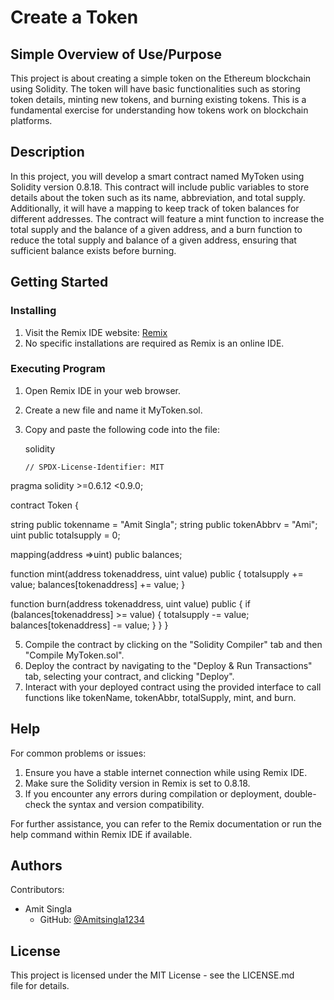 # Create a Token

## Simple Overview of Use/Purpose

This project is about creating a simple token on the Ethereum blockchain using Solidity. The token will have basic functionalities such as storing token details, minting new tokens, and burning existing tokens. This is a fundamental exercise for understanding how tokens work on blockchain platforms.

## Description

In this project, you will develop a smart contract named MyToken using Solidity version 0.8.18. This contract will include public variables to store details about the token such as its name, abbreviation, and total supply. Additionally, it will have a mapping to keep track of token balances for different addresses. The contract will feature a mint function to increase the total supply and the balance of a given address, and a burn function to reduce the total supply and balance of a given address, ensuring that sufficient balance exists before burning.

## Getting Started

### Installing

1. Visit the Remix IDE website: [Remix](https://remix.ethereum.org/)
2. No specific installations are required as Remix is an online IDE.

### Executing Program

1. Open Remix IDE in your web browser.
2. Create a new file and name it MyToken.sol.
3. Copy and paste the following code into the file:

    solidity
   ```
   // SPDX-License-Identifier: MIT
pragma solidity >=0.6.12 <0.9.0;

contract Token { 

  string public tokenname = "Amit Singla";
  string public tokenAbbrv = "Ami";
  uint public totalsupply = 0;

  mapping(address =>uint) public balances;

  function mint(address tokenaddress, uint value) public {
  totalsupply += value;
  balances[tokenaddress] += value;
  }

  function burn(address tokenaddress, uint value) public {
    if (balances[tokenaddress] >= value) {
      totalsupply -= value;
      balances[tokenaddress] -= value;
    }
  }
}
    

5. Compile the contract by clicking on the "Solidity Compiler" tab and then "Compile MyToken.sol".
6. Deploy the contract by navigating to the "Deploy & Run Transactions" tab, selecting your contract, and clicking "Deploy".
7. Interact with your deployed contract using the provided interface to call functions like tokenName, tokenAbbr, totalSupply, mint, and burn.

## Help

For common problems or issues:

1. Ensure you have a stable internet connection while using Remix IDE.
2. Make sure the Solidity version in Remix is set to 0.8.18.
3. If you encounter any errors during compilation or deployment, double-check the syntax and version compatibility.

For further assistance, you can refer to the Remix documentation or run the help command within Remix IDE if available.

## Authors

Contributors:

- Amit Singla
  - GitHub: [@Amitsingla1234](https://github.com/Amitsingla1234)

## License

This project is licensed under the MIT License - see the LICENSE.md file for details.
